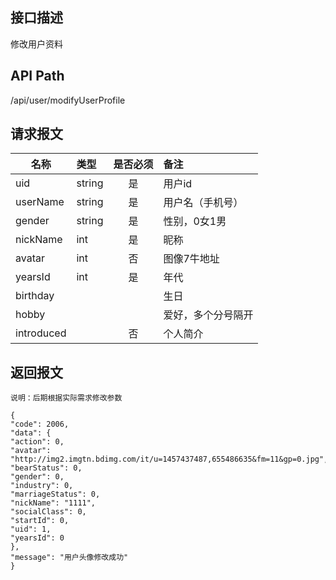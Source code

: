 ## 接口描述
修改用户资料
## API Path
/api/user/modifyUserProfile
## 请求报文
|名称         |类型           |是否必须   |备注                                 |
|-------------|:--------------|:---------:|:------------------------------------|
|uid    |string    |是    |用户id    |
|userName    |string    |是    |用户名（手机号）    |
|gender    |string    |是    |性别，0女1男    |
|nickName    |int    |是    |昵称    |
|avatar    |int    |否    |图像7牛地址    |
|yearsId    |int    |是    |年代    |
|birthday    |    |    |生日    |
|hobby    |    |    |爱好，多个分号隔开    |
|introduced    |    |否    |个人简介    |
## 返回报文
    说明：后期根据实际需求修改参数
    
    {
    "code": 2006,
    "data": {
    "action": 0,
    "avatar": "http://img2.imgtn.bdimg.com/it/u=1457437487,655486635&fm=11&gp=0.jpg",
    "bearStatus": 0,
    "gender": 0,
    "industry": 0,
    "marriageStatus": 0,
    "nickName": "1111",
    "socialClass": 0,
    "startId": 0,
    "uid": 1,
    "yearsId": 0
    },
    "message": "用户头像修改成功"
    }
    
